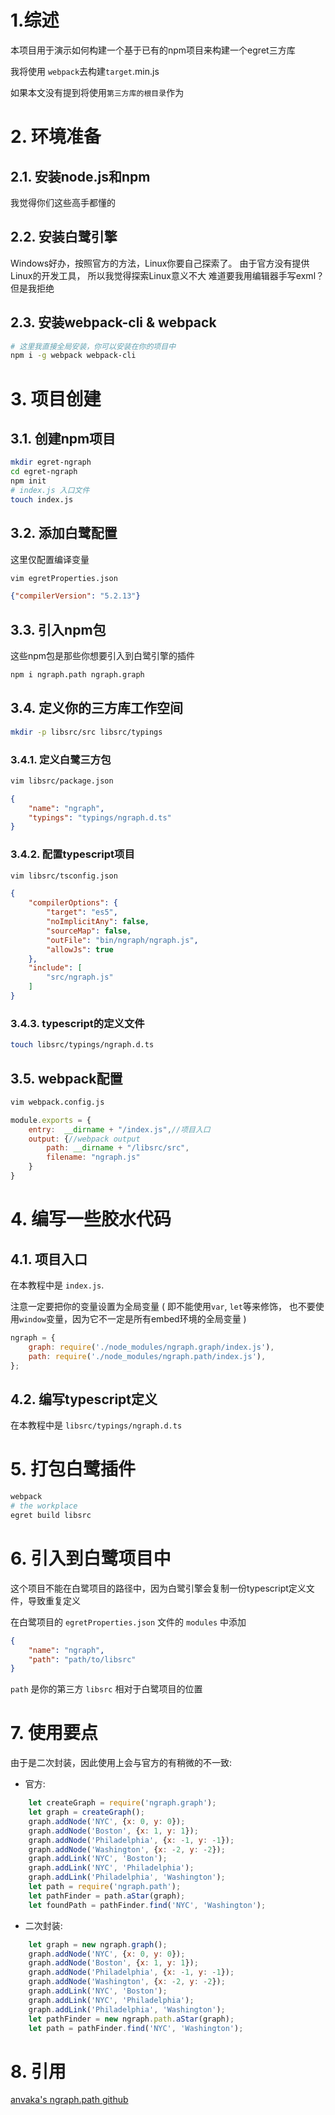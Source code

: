 # 1.综述
本项目用于演示如何构建一个基于已有的npm项目来构建一个egret三方库

我将使用 ```webpack```去构建```target```.min.js

如果本文没有提到将使用```第三方库的根目录```作为

# 2. 环境准备

## 2.1. 安装node.js和npm
我觉得你们这些高手都懂的

## 2.2. 安装白鹭引擎
Windows好办，按照官方的方法，Linux你要自己探索了。
由于官方没有提供Linux的开发工具，
所以我觉得探索Linux意义不大
难道要我用编辑器手写exml？但是我拒绝

## 2.3. 安装webpack-cli & webpack
```bash
# 这里我直接全局安装，你可以安装在你的项目中
npm i -g webpack webpack-cli
```

# 3. 项目创建

## 3.1. 创建npm项目
```bash
mkdir egret-ngraph
cd egret-ngraph
npm init
# index.js 入口文件
touch index.js
```

## 3.2. 添加白鹭配置
这里仅配置编译变量
```bash
vim egretProperties.json
```
```json
{"compilerVersion": "5.2.13"}
```

## 3.3. 引入npm包
这些npm包是那些你想要引入到白鹭引擎的插件
```bash
npm i ngraph.path ngraph.graph
```

## 3.4. 定义你的三方库工作空间
```bash
mkdir -p libsrc/src libsrc/typings
```

### 3.4.1. 定义白鹭三方包
```bash
vim libsrc/package.json
```
```json
{
	"name": "ngraph",
	"typings": "typings/ngraph.d.ts"
}
```

### 3.4.2. 配置typescript项目
```bash
vim libsrc/tsconfig.json
```
```json
{
	"compilerOptions": {
		"target": "es5",
		"noImplicitAny": false,
		"sourceMap": false,
		"outFile": "bin/ngraph/ngraph.js",
		"allowJs": true
	},
	"include": [
		"src/ngraph.js"
	]
}
```

### 3.4.3. typescript的定义文件
```bash
touch libsrc/typings/ngraph.d.ts
```

## 3.5. webpack配置
```bash
vim webpack.config.js
```
```js
module.exports = {
    entry:  __dirname + "/index.js",//项目入口
    output: {//webpack output
        path: __dirname + "/libsrc/src",
        filename: "ngraph.js"
    }
}
```

# 4. 编写一些胶水代码
## 4.1. 项目入口
在本教程中是 ```index.js```.

注意一定要把你的变量设置为全局变量 (
即不能使用```var```, ```let```等来修饰，
也不要使用```window```变量，因为它不一定是所有embed环境的全局变量
)

```js
ngraph = {
    graph: require('./node_modules/ngraph.graph/index.js'),
    path: require('./node_modules/ngraph.path/index.js'),
};
```

## 4.2. 编写typescript定义
在本教程中是 ```libsrc/typings/ngraph.d.ts```

# 5. 打包白鹭插件
```bash
webpack
# the workplace
egret build libsrc
```

# 6. 引入到白鹭项目中
这个项目不能在白鹭项目的路径中，因为白鹭引擎会复制一份typescript定义文件，导致重复定义

在白鹭项目的 ```egretProperties.json``` 文件的 ```modules``` 中添加
```json
{
    "name": "ngraph",
    "path": "path/to/libsrc"
}
```
```path``` 是你的第三方 ```libsrc``` 相对于白鹭项目的位置

# 7. 使用要点
由于是二次封装，因此使用上会与官方的有稍微的不一致:
- 官方:
```js
    let createGraph = require('ngraph.graph');
    let graph = createGraph();
    graph.addNode('NYC', {x: 0, y: 0});
    graph.addNode('Boston', {x: 1, y: 1});
    graph.addNode('Philadelphia', {x: -1, y: -1});
    graph.addNode('Washington', {x: -2, y: -2});
    graph.addLink('NYC', 'Boston');
    graph.addLink('NYC', 'Philadelphia');
    graph.addLink('Philadelphia', 'Washington');
    let path = require('ngraph.path');
    let pathFinder = path.aStar(graph);
    let foundPath = pathFinder.find('NYC', 'Washington');
```
- 二次封装:
```js
    let graph = new ngraph.graph();
    graph.addNode('NYC', {x: 0, y: 0});
    graph.addNode('Boston', {x: 1, y: 1});
    graph.addNode('Philadelphia', {x: -1, y: -1});
    graph.addNode('Washington', {x: -2, y: -2});
    graph.addLink('NYC', 'Boston');
    graph.addLink('NYC', 'Philadelphia');
    graph.addLink('Philadelphia', 'Washington');
    let pathFinder = new ngraph.path.aStar(graph);
    let path = pathFinder.find('NYC', 'Washington');
```

# 8. 引用
[anvaka's ngraph.path github](https://github.com/anvaka/ngraph.path)
